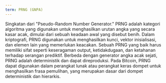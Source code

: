 ```yaml
---
term: PRNG (GNPA)
---
```


Singkatan dari "Pseudo-Random Number Generator." PRNG adalah kategori algoritma yang digunakan untuk menghasilkan urutan angka yang secara kasar acak, dimulai dari sebuah keadaan awal yang disebut benih. Dalam kriptografi, PRNG digunakan untuk menghasilkan kunci, vektor inisialisasi, dan elemen lain yang memerlukan keacakan. Sebuah PRNG yang baik harus memiliki sifat seperti keseragaman output, ketidakdugaan, dan ketahanan terhadap serangan prediktif. Berbeda dengan generator angka acak sejati, PRNG adalah deterministik dan dapat direproduksi. Pada Bitcoin, PRNG dapat digunakan dalam perangkat lunak atau perangkat keras dompet untuk menghasilkan frasa pemulihan, yang merupakan dasar dari dompet deterministik dan hierarkis.